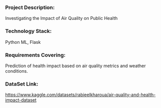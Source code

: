 ### Project Description:
Investigating the Impact of Air Quality on Public Health
### Technology Stack:
Python ML, Flask
### Requirements Covering:
Prediction of health impact based on air quality metrics and weather conditions.
### DataSet Link: 
https://www.kaggle.com/datasets/rabieelkharoua/air-quality-and-health-impact-dataset

